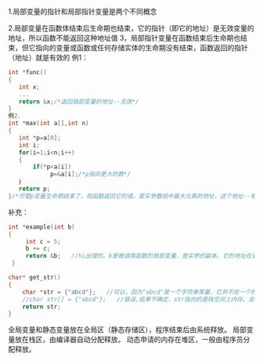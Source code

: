 1.局部变量的指针和局部指针变量是两个不同概念

2.局部变量在函数体结束后生命期也结束，它的指针（即它的地址）是无效变量的地址，所以函数不能返回这种地址值
3，局部指针变量在函数结束后生命期也结束，但它指向的变量或函数或任何存储实体的生命期没有结束，函数返回的指针（地址）就是有效的
例1：
```c
int *func()
{
   int x;
   ...
   return &x;/*返回局部变量的地址--无效*/
}
例2.
int *max(int a[],int n)
{
   int *p=a[0];
   int i;
   for(i=1;i<n;i++)
   {
       if(*p<a[i])
            p=&a[i];/*p指向更大的数*/
   ｝
   return p;
}/*尽管p变量生命期结束了，但函数返回它的值，是实参数组中最大元素的地址，这个地址--有效*/
```

补充：

```cpp
int *example(int b)
{
     int c = 5;
     b += c;
     return &b;   //hi出错的。b是被调用函数的局部变量，是实参的副本。它的地址在调用结束后是无效的。这个不同于上面形参为数组的例子。
 }

char* get_str()
{
    char *str = {"abcd"};   //可以，因为"abcd"是一个字符串常量，它并不在一个栈空间上，而是在静态存储区上，程序结束后由系统释放。
    //char str[] = {"abcd"};   //错误,结果不确定，str指向的是栈空间上内存。会在调用完后变为无效。注意和char*的区别。
    return str;
}
```


全局变量和静态变量放在全局区（静态存储区），程序结束后由系统释放。
局部变量放在栈区，由编译器自动分配释放。
动态申请的内存在堆区，一般由程序员分配释放。
